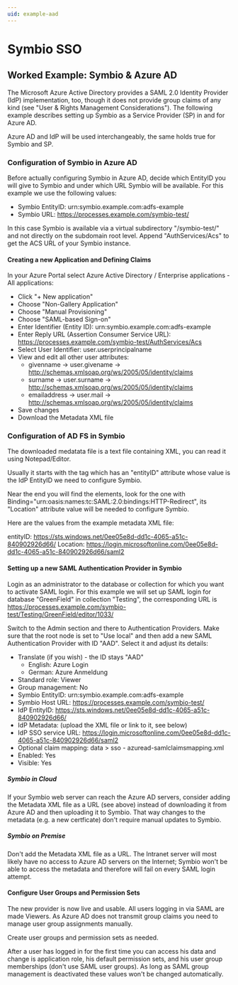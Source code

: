 ```yaml
---
uid: example-aad
---
```

# Symbio SSO

## Worked Example: Symbio & Azure AD

The Microsoft Azure Active Directory provides a SAML 2.0 Identity Provider (IdP) implementation, too, though it does not provide group claims of any kind (see "User & Rights Management Considerations"). The following example describes setting up Symbio as a Service Provider (SP) in and for Azure AD.

Azure AD and IdP will be used interchangeably, the same holds true for Symbio and SP.

### Configuration of Symbio in Azure AD

Before actually configuring Symbio in Azure AD, decide which EntityID you will give to Symbio and under which URL Symbio will be available. For this example we use the following values:

* Symbio EntityID: urn:symbio.example.com:adfs-example
* Symbio URL: https://processes.example.com/symbio-test/

In this case Symbio is available via a virtual subdirectory "/symbio-test/" and not directly on the subdomain root level. Append "AuthServices/Acs" to get the ACS URL of your Symbio instance.

#### Creating a new Application and Defining Claims

In your Azure Portal select Azure Active Directory / Enterprise applications - All applications:

* Click "+ New application"
* Choose "Non-Gallery Application"
* Choose "Manual Provisioning"
* Choose "SAML-based Sign-on"
* Enter Identifier (Entity ID): urn:symbio.example.com:adfs-example
* Enter Reply URL (Assertion Consumer Service URL): https://processes.example.com/symbio-test/AuthServices/Acs
* Select User Identifier: user.userprincipalname
* View and edit all other user attributes:
  * givenname &rarr; user.givename &rarr; http://schemas.xmlsoap.org/ws/2005/05/identity/claims
  * surname &rarr; user.surname &rarr; http://schemas.xmlsoap.org/ws/2005/05/identity/claims
  * emailaddress &rarr; user.mail &rarr; http://schemas.xmlsoap.org/ws/2005/05/identity/claims
* Save changes
* Download the Metadata XML file

### Configuration of AD FS in Symbio

The downloaded medatata file is a text file containing XML, you can read it using Notepad/Editor.

Usually it starts with the <EntityDescriptor> tag which has an "entityID" attribute whose value is the IdP EntityID we need to configure Symbio.

Near the end you will find the <SingleSignOnService> elements, look for the one with Binding="urn:oasis:names:tc:SAML:2.0:bindings:HTTP-Redirect", its "Location" attribute value will be needed to configure Symbio.

Here are the values from the example metadata XML file:

entityID: https://sts.windows.net/0ee05e8d-dd1c-4065-a51c-840902926d66/
Location: https://login.microsoftonline.com/0ee05e8d-dd1c-4065-a51c-840902926d66/saml2

#### Setting up a new SAML Authentication Provider in Symbio

Login as an administrator to the database or collection for which you want to activate SAML login. For this example we will set up SAML login for database "GreenField" in collection "Testing", the corresponding URL is https://processes.example.com/symbio-test/Testing/GreenField/editor/1033/

Switch to the Admin section and there to Authentication Providers. Make sure that the root node is set to "Use local" and then add a new SAML Authentication Provider with ID "AAD". Select it and adjust its details:

* Translate (if you wish) - the ID stays "AAD"
  * English: Azure Login
  * German: Azure Anmeldung
* Standard role: Viewer
* Group management: No
* Symbio EntityID: urn:symbio.example.com:adfs-example
* Symbio Host URL: https://processes.example.com/symbio-test/
* IdP EntityID: https://sts.windows.net/0ee05e8d-dd1c-4065-a51c-840902926d66/
* IdP Metadata: (upload the XML file or link to it, see below)
* IdP SSO service URL: https://login.microsoftonline.com/0ee05e8d-dd1c-4065-a51c-840902926d66/saml2
* Optional claim mapping: data > sso - azuread-samlclaimsmapping.xml
* Enabled: Yes
* Visible: Yes

##### Symbio in Cloud

If your Symbio web server can reach the Azure AD servers, consider adding the Metadata XML file as a URL (see above) instead of downloading it from Azure AD and then uploading it to Symbio. That way changes to the metadata (e.g. a new certficate) don't require manual updates to Symbio.

##### Symbio on Premise

Don't add the Metadata XML file as a URL. The Intranet server will most likely have no access to Azure AD servers on the Internet; Symbio won't be able to access the metadata and therefore will fail on every SAML login attempt.

#### Configure User Groups and Permission Sets

The new provider is now live and usable. All users logging in via SAML are made Viewers. As Azure AD does not transmit group claims you need to manage user group assignments manually.

Create user groups and permission sets as needed.

After a user has logged in for the first time you can access his data and change is application role, his default permission sets, and his user group memberships (don't use SAML user groups). As long as SAML group management is deactivated these values won't be changed automatically.
